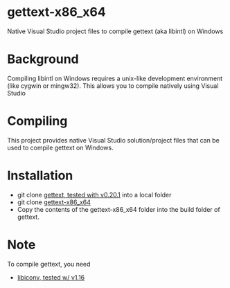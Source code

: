 # gettext-x86_x64
Native Visual Studio project files to compile gettext (aka libintl) on Windows

# Background #
Compiling libintl on Windows requires a unix-like development
environment (like cygwin or mingw32). This allows you to compile
natively using Visual Studio

# Compiling #
This project provides native Visual Studio solution/project files that
can be used to compile gettext on Windows.

# Installation #

  * git clone [gettext, tested with v0.20.1](git://git.savannah.gnu.org/gettext.git) into a local folder
  * git clone [gettext-x86_x64](https://github.com/sridharb1/gettext-x86_x64)
  * Copy the contents of the gettext-x86_x64 folder into the build
    folder of gettext.
    
# Note #

To compile gettext, you need 

  * [libiconv, tested w/ v1.16](https://github.com/sridharb1/libiconv-x86_x64)
